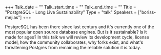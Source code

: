 +++
Talk_date = ""
Talk_start_time = ""
Talk_end_time = ""
Title = "PostgreSQL - Long Live Sustainability"
Type = "talk"
Speakers = ["boriss-mejias"]
+++

PostgreSQL has been there since last century and it's currently one of the most popular open source database engines. But is it sustainable? Is it made for ages? In this talk we will review its development cycle, license model, how the community collaborates, why forks exist, and what's threatening Postgres from remaining the reliable solution it is today.